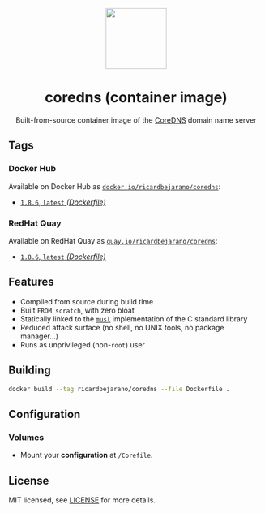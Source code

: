 <p align="center"><img src="https://emojipedia-us.s3.dualstack.us-west-1.amazonaws.com/thumbs/320/apple/198/earth-globe-europe-africa_1f30d.png" width="120px"></p>
<h1 align="center">coredns (container image)</h1>
<p align="center">Built-from-source container image of the <a href="https://coredns.io">CoreDNS</a> domain name server</p>


## Tags

### Docker Hub

Available on Docker Hub as [`docker.io/ricardbejarano/coredns`](https://hub.docker.com/r/ricardbejarano/coredns):

- [`1.8.6`, `latest` *(Dockerfile)*](Dockerfile)

### RedHat Quay

Available on RedHat Quay as [`quay.io/ricardbejarano/coredns`](https://quay.io/repository/ricardbejarano/coredns):

- [`1.8.6`, `latest` *(Dockerfile)*](Dockerfile)


## Features

* Compiled from source during build time
* Built `FROM scratch`, with zero bloat
* Statically linked to the [`musl`](https://musl.libc.org/) implementation of the C standard library
* Reduced attack surface (no shell, no UNIX tools, no package manager...)
* Runs as unprivileged (non-`root`) user


## Building

```bash
docker build --tag ricardbejarano/coredns --file Dockerfile .
```


## Configuration

### Volumes

- Mount your **configuration** at `/Corefile`.


## License

MIT licensed, see [LICENSE](LICENSE) for more details.
